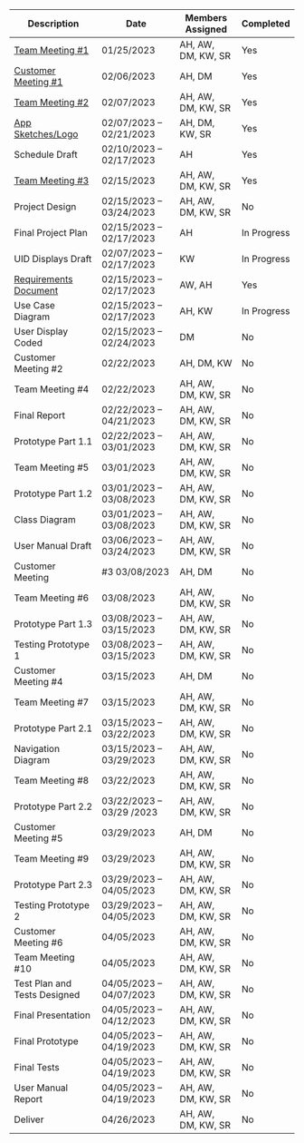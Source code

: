 |      Description      |           Date          | Members Assigned | Completed |
| --------------------- | ----------------------- | ---------------- | --------- |
|    [Team Meeting #1](https://github.com/ACHarrison32/Software-Engineering---Lunch-Decider-App/tree/main/Documentation/Team_Meeting_One)    |	01/25/2023              | AH, AW, DM, KW, SR | Yes |
|  [Customer Meeting #1](https://github.com/ACHarrison32/Software-Engineering---Lunch-Decider-App/tree/main/Documentation/Customer_Meeting_One)  |	02/06/2023              |AH, DM	|Yes|
|    [Team Meeting #2](https://github.com/ACHarrison32/Software-Engineering---Lunch-Decider-App/tree/main/Documentation/Team_Meeting_Two)	  | 02/07/2023              | AH, AW, DM, KW, SR	|Yes|
|   [App Sketches/Logo](https://github.com/ACHarrison32/Software-Engineering---Lunch-Decider-App/tree/main/Documentation/Sketches)   |	02/07/2023 – 02/21/2023 |	AH,  DM, KW, SR|	Yes|
|     Schedule Draft    |	02/10/2023 – 02/17/2023	| AH	|Yes|
|    [Team Meeting #3](https://github.com/ACHarrison32/Software-Engineering---Lunch-Decider-App/tree/main/Documentation/Team_Meeting_Three)	  | 02/15/2023	            | AH, AW, DM, KW, SR	|Yes|
|    Project Design	    | 02/15/2023 – 03/24/2023	| AH, AW, DM, KW, SR|	No|
|   Final Project Plan  |	02/15/2023 – 02/17/2023	| AH	|In Progress|
|   UID Displays Draft  |	02/07/2023 – 02/17/2023	| KW	|In Progress|
| [Requirements Document](https://github.com/ACHarrison32/Software-Engineering---Lunch-Decider-App/blob/main/Documentation/Requirements%20Document.pdf) |	02/15/2023 – 02/17/2023	| AW, AH|Yes|
| Use Case Diagram	    | 02/15/2023 – 02/17/2023	|AH, KW	|In Progress|
| User Display Coded    | 02/15/2023 – 02/24/2023	|DM	|No|
| Customer Meeting #2	  |02/22/2023	|AH, DM, KW	|No|
| Team Meeting #4|	02/22/2023|	AH, AW, DM, KW, SR	|No|
| Final Report	|02/22/2023 – 04/21/2023|	AH, AW, DM, KW, SR|	No|
| Prototype Part 1.1	|02/22/2023 – 03/01/2023|	AH, AW, DM, KW, SR	|No|
| Team Meeting #5|	03/01/2023	|AH, AW, DM, KW, SR	|No|
| Prototype Part 1.2|	03/01/2023 – 03/08/2023|	AH, AW, DM, KW, SR|	No|
| Class Diagram|	03/01/2023 – 03/08/2023|	AH, AW, DM, KW, SR|	No|
| User Manual Draft|	03/06/2023 – 03/24/2023|	AH, AW, DM, KW, SR|	No|
| Customer Meeting| #3	03/08/2023|	AH, DM	|No|
| Team Meeting #6|	03/08/2023	|AH, AW, DM, KW, SR	|No|
| Prototype Part 1.3	|03/08/2023 – 03/15/2023|	AH, AW, DM, KW, SR|	No|
| Testing Prototype 1|	03/08/2023 – 03/15/2023	|AH, AW, DM, KW, SR	|No|
| Customer Meeting #4	|03/15/2023|AH, DM	|No|
| Team Meeting #7	|03/15/2023|	AH, AW, DM, KW, SR|	No|
| Prototype Part 2.1	|03/15/2023 – 03/22/2023|	AH, AW, DM, KW, SR|	No|
| Navigation Diagram	|03/15/2023 – 03/29/2023|	AH, AW, DM, KW, SR	|No|
| Team Meeting #8|	03/22/2023|	AH, AW, DM, KW, SR	|No|
| Prototype Part 2.2	|03/22/2023 – 03/29 /2023|	AH, AW, DM, KW, SR|	No|
| Customer Meeting #5	|03/29/2023|	AH, DM|	No|
| Team Meeting #9|	03/29/2023	|AH, AW, DM, KW, SR|	No|
| Prototype Part 2.3	|03/29/2023 – 04/05/2023|	AH, AW, DM, KW, SR	|No|
| Testing Prototype 2	|03/29/2023 – 04/05/2023|	AH, AW, DM, KW, SR	|No|
| Customer Meeting #6|	04/05/2023|	AH, AW, DM, KW, SR	|No|
| Team Meeting #10	|04/05/2023	|AH, AW, DM, KW, SR	|No|
| Test Plan and Tests Designed|	04/05/2023 – 04/07/2023|	AH, AW, DM, KW, SR|	No|
| Final Presentation	|04/05/2023 – 04/12/2023	|AH, AW, DM, KW, SR|	No|
| Final Prototype	|04/05/2023 – 04/19/2023	|AH, AW, DM, KW, SR	|No|
| Final Tests	|04/05/2023 – 04/19/2023|	AH, AW, DM, KW, SR	|No|
| User Manual Report|	04/05/2023 – 04/19/2023|	AH, AW, DM, KW, SR	|No|
| Deliver	|04/26/2023|	AH, AW, DM, KW, SR|	No|
